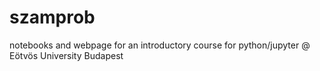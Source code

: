 # szamprob
notebooks and webpage for an introductory course for python/jupyter @ Eötvös University Budapest
